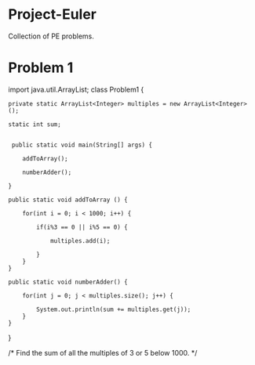 # Project-Euler
Collection of PE problems.
# Problem 1

import java.util.ArrayList;
class Problem1 {

	private static ArrayList<Integer> multiples = new ArrayList<Integer>();
	
	static int sum;
	
	 
	 public static void main(String[] args) {
	
		addToArray();
		
		numberAdder();
			
	}
	
	public static void addToArray () {
		
		for(int i = 0; i < 1000; i++) {
			
			if(i%3 == 0 || i%5 == 0) {
				
				multiples.add(i);
	 
			}	
		}
	}
	
	public static void numberAdder() {
		
		for(int j = 0; j < multiples.size(); j++) {
			
			System.out.println(sum += multiples.get(j));
		}	
	}
}

/* Find the sum of all the multiples of 3 or 5 below 1000. */

